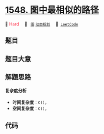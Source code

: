 # [1548. 图中最相似的路径](https://leetcode.com/problems/the-most-similar-path-in-a-graph)

🔴 <font color=#ff334b>Hard</font>&emsp; 🔖&ensp; [`图`](/tag/graph.md) [`动态规划`](/tag/dynamic-programming.md)&emsp; 🔗&ensp;[`LeetCode`](https://leetcode.com/problems/the-most-similar-path-in-a-graph)

## 题目




## 题目大意




## 解题思路

#### 复杂度分析

- **时间复杂度**：`O()`，
- **空间复杂度**：`O()`，

## 代码

```javascript

```